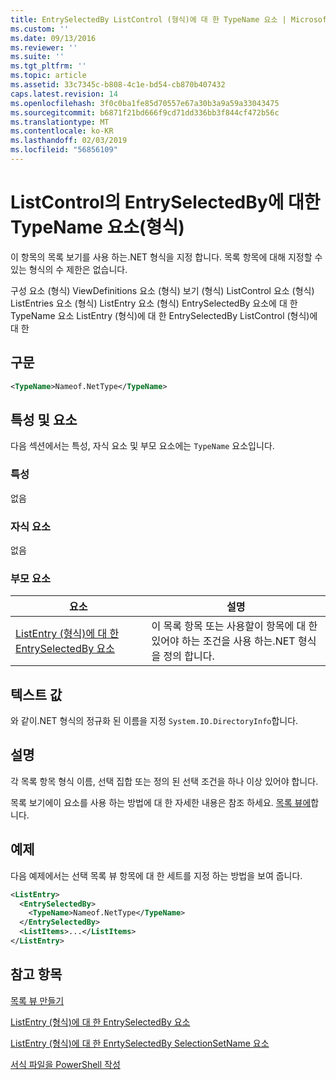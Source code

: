 ```yaml
---
title: EntrySelectedBy ListControl (형식)에 대 한 TypeName 요소 | Microsoft Docs
ms.custom: ''
ms.date: 09/13/2016
ms.reviewer: ''
ms.suite: ''
ms.tgt_pltfrm: ''
ms.topic: article
ms.assetid: 33c7345c-b808-4c1e-bd54-cb870b407432
caps.latest.revision: 14
ms.openlocfilehash: 3f0c0ba1fe85d70557e67a30b3a9a59a33043475
ms.sourcegitcommit: b6871f21bd666f9cd71dd336bb3f844cf472b56c
ms.translationtype: MT
ms.contentlocale: ko-KR
ms.lasthandoff: 02/03/2019
ms.locfileid: "56856109"
---
```

# <a name="typename-element-for-entryselectedby-for-listcontrol-format"></a>ListControl의 EntrySelectedBy에 대한 TypeName 요소(형식)

이 항목의 목록 보기를 사용 하는.NET 형식을 지정 합니다. 목록 항목에 대해 지정할 수 있는 형식의 수 제한은 없습니다.

구성 요소 (형식) ViewDefinitions 요소 (형식) 보기 (형식) ListControl 요소 (형식) ListEntries 요소 (형식) ListEntry 요소 (형식) EntrySelectedBy 요소에 대 한 TypeName 요소 ListEntry (형식)에 대 한 EntrySelectedBy ListControl (형식)에 대 한

## <a name="syntax"></a>구문

```xml
<TypeName>Nameof.NetType</TypeName>
```

## <a name="attributes-and-elements"></a>특성 및 요소

다음 섹션에서는 특성, 자식 요소 및 부모 요소에는 `TypeName` 요소입니다.

### <a name="attributes"></a>특성

없음

### <a name="child-elements"></a>자식 요소

없음

### <a name="parent-elements"></a>부모 요소

|요소|설명|
|-------------|-----------------|
|[ListEntry (형식)에 대 한 EntrySelectedBy 요소](./entryselectedby-element-for-listentry-for-listcontrol-format.md)|이 목록 항목 또는 사용할이 항목에 대 한 있어야 하는 조건을 사용 하는.NET 형식을 정의 합니다.|

## <a name="text-value"></a>텍스트 값

와 같이.NET 형식의 정규화 된 이름을 지정 `System.IO.DirectoryInfo`합니다.

## <a name="remarks"></a>설명

각 목록 항목 형식 이름, 선택 집합 또는 정의 된 선택 조건을 하나 이상 있어야 합니다.

목록 보기에이 요소를 사용 하는 방법에 대 한 자세한 내용은 참조 하세요. [목록 뷰에](./creating-a-list-view.md)합니다.

## <a name="example"></a>예제

다음 예제에서는 선택 목록 뷰 항목에 대 한 세트를 지정 하는 방법을 보여 줍니다.

```xml
<ListEntry>
  <EntrySelectedBy>
    <TypeName>Nameof.NetType</TypeName>
  </EntrySelectedBy>
  <ListItems>...</ListItems>
</ListEntry>
```

## <a name="see-also"></a>참고 항목

[목록 뷰 만들기](./creating-a-list-view.md)

[ListEntry (형식)에 대 한 EntrySelectedBy 요소](./entryselectedby-element-for-listentry-for-listcontrol-format.md)

[ListEntry (형식)에 대 한 EnrtySelectedBy SelectionSetName 요소](./selectionsetname-element-for-entryselectedby-for-listcontrol-format.md)

[서식 파일을 PowerShell 작성](./writing-a-powershell-formatting-file.md)
